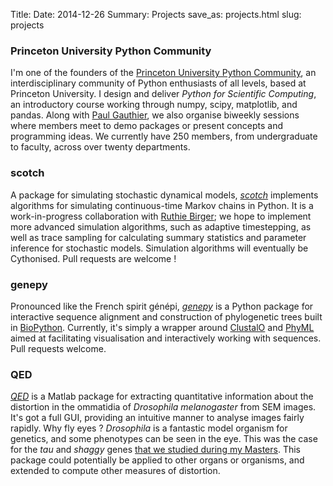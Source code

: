 Title: 
Date: 2014-12-26
Summary: Projects
save_as: projects.html
slug: projects


### Princeton University Python Community

I'm one of the founders of the [Princeton University Python Community](http://princetonpy.com), an interdisciplinary community of Python enthusiasts of all levels, based at Princeton University. I design and deliver <i>Python for Scientific Computing</i>, an introductory course working through numpy, scipy, matplotlib, and pandas. Along with [Paul Gauthier](http://scholar.princeton.edu/ppg/home), we also organise biweekly sessions where members meet to demo packages or present concepts and programming ideas. We currently have 250 members, from undergraduate to faculty, across over twenty departments.


### scotch

A package for simulating stochastic dynamical models, <a href="https://github.com/QCaudron/scotch"><i>scotch</i></a> implements algorithms for simulating continuous-time Markov chains in Python. It is a work-in-progress collaboration with [Ruthie Birger](http://ruthiebirger.com); we hope to implement more advanced simulation algorithms, such as adaptive timestepping, as well as trace sampling for calculating summary statistics and parameter inference for stochastic models. Simulation algorithms will eventually be Cythonised. Pull requests are welcome !


### genepy

Pronounced like the French spirit génépi, <a href="https://github.com/QCaudron/genepy"><i>genepy</i></a> is a Python package for interactive sequence alignment and construction of phylogenetic trees built in [BioPython](http://biopython.org). Currently, it's simply a wrapper around [ClustalO](http://www.clustal.org/omega/) and [PhyML](http://atgc.lirmm.fr/phyml/) aimed at facilitating visualisation and interactively working with sequences. Pull requests welcome.



### QED

<a href="https://github.com/QCaudron/QED"><i>QED</i></a> is a Matlab package for extracting quantitative information about the distortion in the ommatidia of <i>Drosophila melanogaster</i> from SEM images. It's got a full GUI, providing an intuitive manner to analyse images fairly rapidly. Why fly eyes ? <i>Drosophila</i> is a fantastic model organism for genetics, and some phenotypes can be seen in the eye. This was the case for the <i>tau</i> and <i>shaggy</i> genes <a href="http://www.ou.edu/journals/dis/DIS96/Caudron%20136.pdf">that we studied during my Masters</a>. This package could potentially be applied to other organs or organisms, and extended to compute other measures of distortion. 

